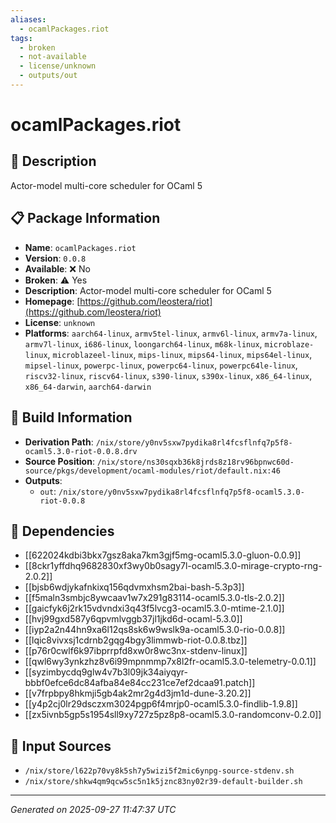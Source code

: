 ```yaml
---
aliases:
  - ocamlPackages.riot
tags:
  - broken
  - not-available
  - license/unknown
  - outputs/out
---
```


# ocamlPackages.riot

## 📝 Description

Actor-model multi-core scheduler for OCaml 5

## 📋 Package Information

- **Name**: `ocamlPackages.riot`
- **Version**: `0.0.8`
- **Available**: ❌ No
- **Broken**: ⚠️ Yes
- **Description**: Actor-model multi-core scheduler for OCaml 5
- **Homepage**: [https://github.com/leostera/riot](https://github.com/leostera/riot)
- **License**: `unknown`
- **Platforms**: `aarch64-linux`, `armv5tel-linux`, `armv6l-linux`, `armv7a-linux`, `armv7l-linux`, `i686-linux`, `loongarch64-linux`, `m68k-linux`, `microblaze-linux`, `microblazeel-linux`, `mips-linux`, `mips64-linux`, `mips64el-linux`, `mipsel-linux`, `powerpc-linux`, `powerpc64-linux`, `powerpc64le-linux`, `riscv32-linux`, `riscv64-linux`, `s390-linux`, `s390x-linux`, `x86_64-linux`, `x86_64-darwin`, `aarch64-darwin`

## 🔧 Build Information

- **Derivation Path**: `/nix/store/y0nv5sxw7pydika8rl4fcsflnfq7p5f8-ocaml5.3.0-riot-0.0.8.drv`
- **Source Position**: `/nix/store/ns30sqxb36k8jrds8z18rv96bpnwc60d-source/pkgs/development/ocaml-modules/riot/default.nix:46`
- **Outputs**:
  - `out`:  `/nix/store/y0nv5sxw7pydika8rl4fcsflnfq7p5f8-ocaml5.3.0-riot-0.0.8`

## 🔗 Dependencies

- [[622024kdbi3bkx7gsz8aka7km3gjf5mg-ocaml5.3.0-gluon-0.0.9]]
- [[8ckr1yffdhq9682830xf3wy0b0sagy7l-ocaml5.3.0-mirage-crypto-rng-2.0.2]]
- [[bjsb6wdjykafnkixq156qdvmxhsm2bai-bash-5.3p3]]
- [[f5maln3smbjc8ywcaav1w7x291g83114-ocaml5.3.0-tls-2.0.2]]
- [[gaicfyk6j2rk15vdvndxi3q43f5lvcg3-ocaml5.3.0-mtime-2.1.0]]
- [[hvj99gxd587y6qpvmlvggb37jl1jkd6d-ocaml-5.3.0]]
- [[iyp2a2n44hn9xa6l12qs8sk6w9wslk9a-ocaml5.3.0-rio-0.0.8]]
- [[lqic8vivxsj1cdrnb2gqg4bgy3limmwb-riot-0.0.8.tbz]]
- [[p76r0cwlf6k97ibprrpfd8xw0r8wc3nx-stdenv-linux]]
- [[qwl6wy3ynkzhz8v6i99mpnmmp7x8l2fr-ocaml5.3.0-telemetry-0.0.1]]
- [[syzimbycdq9glw4v7b3l09jk34aiyqyr-bbbf0efce6dc84afba84e84cc231ce7ef2dcaa91.patch]]
- [[v7frpbpy8hkmji5gb4ak2mr2g4d3jm1d-dune-3.20.2]]
- [[y4p2cj0lr29dsczxm3024pgp6f4mrjp0-ocaml5.3.0-findlib-1.9.8]]
- [[zx5ivnb5gp5s1954sll9xy727z5pz8p8-ocaml5.3.0-randomconv-0.2.0]]

## 📁 Input Sources

- `/nix/store/l622p70vy8k5sh7y5wizi5f2mic6ynpg-source-stdenv.sh`
- `/nix/store/shkw4qm9qcw5sc5n1k5jznc83ny02r39-default-builder.sh`

---
*Generated on 2025-09-27 11:47:37 UTC*
